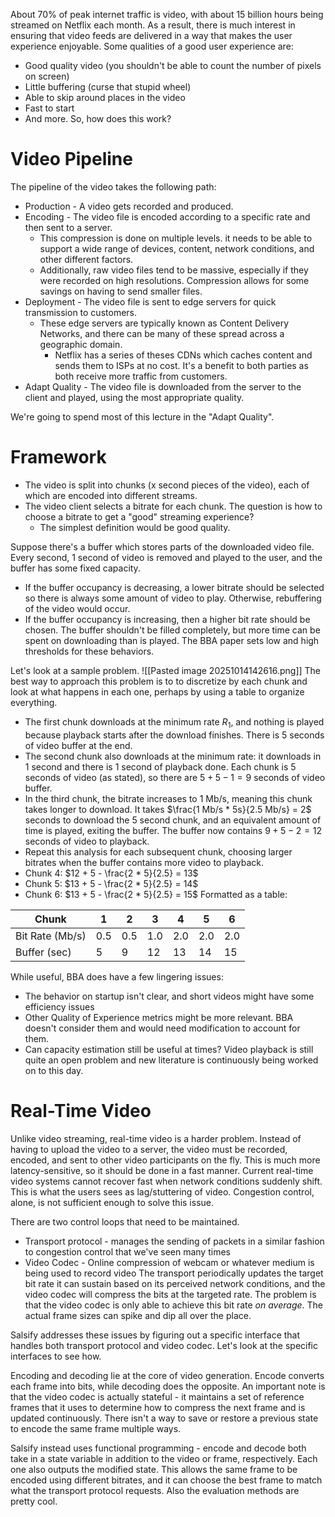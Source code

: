 
About 70% of peak internet traffic is video, with about 15 billion hours being streamed on Netflix each month. As a result, there is much interest in ensuring that video feeds are delivered in a way that makes the user experience enjoyable. Some qualities of a good user experience are:
- Good quality video (you shouldn't be able to count the number of pixels on screen)
- Little buffering (curse that stupid wheel)
- Able to skip around places in the video
- Fast to start
- And more.
So, how does this work?

# Video Pipeline
The pipeline of the video takes the following path:
- Production - A video gets recorded and produced.
- Encoding - The video file is encoded according to a specific rate and then sent to a server. 
	- This compression is done on multiple levels. it needs to be able to support a wide range of devices, content, network conditions, and other different factors.
	- Additionally, raw video files tend to be massive, especially if they were recorded on high resolutions. Compression allows for some savings on having to send smaller files.
- Deployment - The video file is sent to edge servers for quick transmission to customers.
	- These edge servers are typically known as Content Delivery Networks, and there can be many of these spread across a geographic domain.
		- Netflix has a series of theses CDNs which caches content and sends them to ISPs at no cost. It's a benefit to both parties as both receive more traffic from customers.
- Adapt Quality - The video file is downloaded from the server to the client and played, using the most appropriate quality.

We're going to spend most of this lecture in the "Adapt Quality".

# Framework
- The video is split into chunks (x second pieces of the video), each of which are encoded into different streams.
- The video client selects a bitrate for each chunk. The question is how to choose a bitrate to get a "good" streaming experience?
	- The simplest definition would be good quality.

Suppose there's a buffer which stores parts of the downloaded video file. Every second, 1 second of video is removed and played to the user, and the buffer has some fixed capacity.
- If the buffer occupancy is decreasing, a lower bitrate should be selected so there is always some amount of video to play. Otherwise, rebuffering of the video would occur.
- If the buffer occupancy is increasing, then a higher bit rate should be chosen. The buffer shouldn't be filled completely, but more time can be spent on downloading than is played.
The BBA paper sets low and high thresholds for these behaviors.

Let's look at a sample problem.
![[Pasted image 20251014142616.png]]
The best way to approach this problem is to to discretize by each chunk and look at what happens in each one, perhaps by using a table to organize everything.
- The first chunk downloads at the minimum rate $R_{1}$, and nothing is played because playback starts after the download finishes. There is 5 seconds of video buffer at the end.
- The second chunk also downloads at the minimum rate: it downloads in 1 second and there is 1 second of playback done. Each chunk is 5 seconds of video (as stated), so there are $5 + 5 - 1 = 9$ seconds of video buffer.
- In the third chunk, the bitrate increases to 1 Mb/s, meaning this chunk takes longer to download. It takes $\frac{1 Mb/s * 5s}{2.5 Mb/s} = 2$ seconds to download the 5 second chunk, and an equivalent amount of time is played, exiting the buffer. The buffer now contains $9+5-2=12$ seconds of video to playback.
- Repeat this analysis for each subsequent chunk, choosing larger bitrates when the buffer contains more video to playback.
- Chunk 4: $12 + 5 - \frac{2 * 5}{2.5} = 13$
- Chunk 5: $13 + 5 - \frac{2 * 5}{2.5} = 14$
- Chunk 6: $13 + 5 - \frac{2 * 5}{2.5} = 15$
Formatted as a table:

| Chunk           | 1   | 2   | 3   | 4   | 5   | 6   |
| --------------- | --- | --- | --- | --- | --- | --- |
| Bit Rate (Mb/s) | 0.5 | 0.5 | 1.0 | 2.0 | 2.0 | 2.0 |
| Buffer (sec)    | 5   | 9   | 12  | 13  | 14  | 15  |

While useful, BBA does have a few lingering issues:
- The behavior on startup isn't clear, and short videos might have some efficiency issues
- Other Quality of Experience metrics might be more relevant. BBA doesn't consider them and would need modification to account for them.
- Can capacity estimation still be useful at times?
Video playback is still quite an open problem and new literature is continuously being worked on to this day.

# Real-Time Video
Unlike video streaming, real-time video is a harder problem. Instead of having to upload the video to a server, the video must be recorded, encoded, and sent to other video participants on the fly. This is much more latency-sensitive, so it should be done in a fast manner. Current real-time video systems cannot recover fast when network conditions suddenly shift. This is what the users sees as lag/stuttering of video. Congestion control, alone, is not sufficient enough to solve this issue.

There are two control loops that need to be maintained.
- Transport protocol - manages the sending of packets in a similar fashion to congestion control that we've seen many times
- Video Codec - Online compression of webcam or whatever medium is being used to record video
The transport periodically updates the target bit rate it can sustain based on its perceived network conditions, and the video codec will compress the bits at the targeted rate. The problem is that the video codec is only able to achieve this bit rate *on average*. The actual frame sizes can spike and dip all over the place.

Salsify addresses these issues by figuring out a specific interface that handles both transport protocol and video codec. Let's look at the specific interfaces to see how.

Encoding and decoding lie at the core of video generation. Encode converts each frame into bits, while decoding does the opposite. An important note is that the video codec is actually stateful - it maintains a set of reference frames that it uses to determine how to compress the next frame and is updated continuously. There isn't a way to save or restore a previous state to encode the same frame multiple ways.

Salsify instead uses functional programming - encode and decode both take in a state variable in addition to the video or frame, respectively. Each one also outputs the modified state. This allows the same frame to be encoded using different bitrates, and it can choose the best frame to match what the transport protocol requests. Also the evaluation methods are pretty cool.

